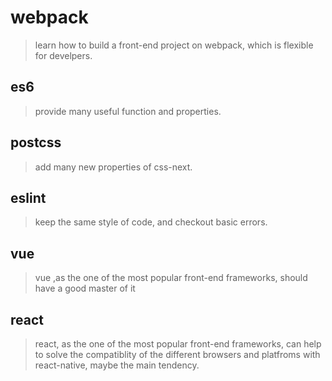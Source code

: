 # webpack
> learn how to build a front-end project on webpack, which is flexible for develpers.

## es6
> provide many useful function and properties.

## postcss
> add many new properties of css-next.

## eslint
> keep the same style of code, and checkout basic errors.


## vue
> vue ,as the one of the most popular front-end frameworks, should have a good master of it

## react
> react, as the one of the most popular front-end frameworks, can help to solve the compatiblity of the different browsers and platfroms with react-native, maybe the main tendency.
